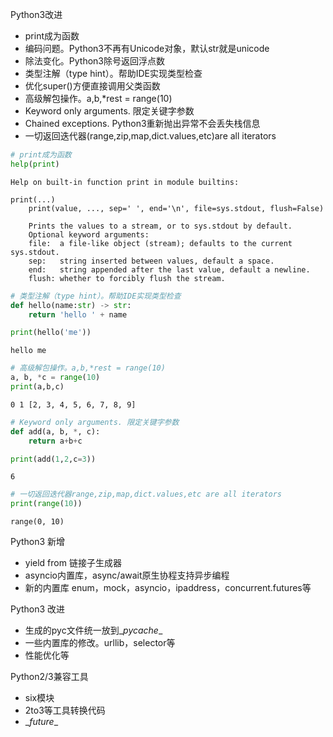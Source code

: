 
Python3改进
- print成为函数
- 编码问题。Python3不再有Unicode对象，默认str就是unicode
- 除法变化。Python3除号返回浮点数
- 类型注解（type hint）。帮助IDE实现类型检查
- 优化super()方便直接调用父类函数
- 高级解包操作。a,b,*rest = range(10)
- Keyword only arguments. 限定关键字参数
- Chained exceptions. Python3重新抛出异常不会丢失栈信息
- 一切返回迭代器(range,zip,map,dict.values,etc)are all iterators


```python
# print成为函数
help(print)
```

    Help on built-in function print in module builtins:
    
    print(...)
        print(value, ..., sep=' ', end='\n', file=sys.stdout, flush=False)
        
        Prints the values to a stream, or to sys.stdout by default.
        Optional keyword arguments:
        file:  a file-like object (stream); defaults to the current sys.stdout.
        sep:   string inserted between values, default a space.
        end:   string appended after the last value, default a newline.
        flush: whether to forcibly flush the stream.
    
    


```python
# 类型注解（type hint）。帮助IDE实现类型检查
def hello(name:str) -> str:
    return 'hello ' + name

print(hello('me'))
```

    hello me
    


```python
# 高级解包操作。a,b,*rest = range(10)
a, b, *c = range(10)
print(a,b,c)
```

    0 1 [2, 3, 4, 5, 6, 7, 8, 9]
    


```python
# Keyword only arguments. 限定关键字参数
def add(a, b, *, c):
    return a+b+c

print(add(1,2,c=3))
```

    6
    


```python
# 一切返回迭代器range,zip,map,dict.values,etc are all iterators
print(range(10))
```

    range(0, 10)
    

Python3 新增
- yield from 链接子生成器
- asyncio内置库，async/await原生协程支持异步编程
- 新的内置库 enum，mock，asyncio，ipaddress，concurrent.futures等

Python3 改进
- 生成的pyc文件统一放到\__pycache__
- 一些内置库的修改。urllib，selector等
- 性能优化等

Python2/3兼容工具
- six模块
- 2to3等工具转换代码
- \__future__

